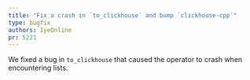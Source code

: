 ```yaml
---
title: "Fix a crash in `to_clickhouse` and bump `clickhouse-cpp`"
type: bugfix
authors: IyeOnline
pr: 5221
---
```


We fixed a bug in `to_clickhouse` that caused the operator to crash when
encountering lists.

